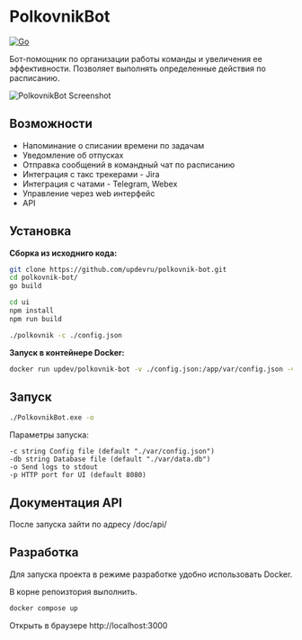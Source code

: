 # PolkovnikBot

[![Go](https://github.com/updevru/polkovnik-bot/workflows/Go/badge.svg)](https://github.com/updevru/polkovnik-bot/actions)

Бот-помощник по организации работы команды и увеличения ее эффективности.
Позволяет выполнять определенные действия по расписанию.

![PolkovnikBot Screenshot](/docs/images/screen.PNG)

## Возможности

- Напоминание о списании времени по задачам
- Уведомление об отпусках
- Отправка сообщений в командный чат по расписанию
- Интеграция с такс трекерами - Jira
- Интеграция с чатами - Telegram, Webex
- Управление через web интерфейс
- API

## Установка

**Сборка из исходниго кода:**

```bash
git clone https://github.com/updevru/polkovnik-bot.git
cd polkovnik-bot/
go build

cd ui
npm install
npm run build

./polkovnik -c ./config.json
```

**Запуск в контейнере Docker:**

```bash
docker run updev/polkovnik-bot -v ./config.json:/app/var/config.json -v ./data.db:/app/var/data.db -p 8080:8080
```

## Запуск

```bash
./PolkovnikBot.exe -o
```

Параметры запуска:
```
-c string Config file (default "./var/config.json")
-db string Database file (default "./var/data.db")
-o Send logs to stdout
-p HTTP port for UI (default 8080)
```

## Документация API

После запуска зайти по адресу /doc/api/

## Разработка

Для запуска проекта в режиме разработке удобно использовать Docker.

В корне репоизтория выполнить.
```bash
docker compose up
```

Открыть в браузере http://localhost:3000